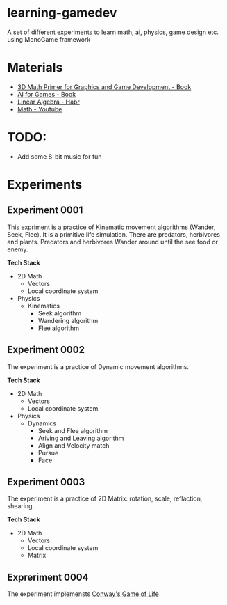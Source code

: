 # learning-gamedev
A set of different experiments to learn math, ai, physics, game design etc. using MonoGame framework

# Materials
- [3D Math Primer for Graphics and Game Development - Book](https://www.amazon.com/Math-Primer-Graphics-Game-Development/dp/1568817231/ref=sr_1_1?keywords=game+dev+math&qid=1580559422&sr=8-1)
- [AI for Games - Book](https://www.amazon.com/AI-Games-Third-Ian-Millington/dp/1138483974/ref=sr_1_1?keywords=game+ai&qid=1580559494&sr=8-1)
- [Linear Algebra - Habr](https://habr.com/ru/post/131931/)
- [Math - Youtube](https://www.youtube.com/channel/UCEhBM2x5MG9-e_JSOzU068w)

# TODO:
- Add some 8-bit music for fun

# Experiments 
## Experiment 0001

This expriment is a practice of Kinematic movement algorithms (Wander, Seek, Flee). It is a primitive life simulation. There are predators, herbivores and plants. Predators and herbivores Wander around until the see food or enemy. 

**Tech Stack**
- 2D Math
  - Vectors
  - Local coordinate system
- Physics
  - Kinematics
    - Seek algorithm
    - Wandering algorithm
	- Flee algorithm
	
## Experiment 0002

The experiment is a practice of Dynamic movement algorithms.

**Tech Stack**
- 2D Math
  - Vectors
  - Local coordinate system
- Physics
  - Dynamics
    - Seek and Flee algorithm
    - Ariving and Leaving algorithm
	- Align and Velocity match
	- Pursue
    - Face
	
## Experiment 0003

The experiment is a practice of 2D Matrix: rotation, scale, reflaction, shearing.

**Tech Stack**
- 2D Math
  - Vectors
  - Local coordinate system
  - Matrix

## Expreriment 0004

The experiment implemensts [Conway's Game of Life](https://en.wikipedia.org/wiki/Conway%27s_Game_of_Life)